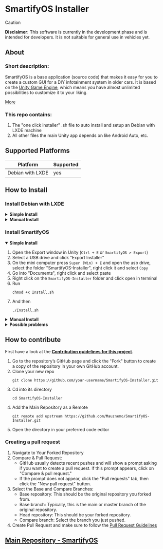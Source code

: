 # SmartifyOS Installer

>[!CAUTION]
>**Disclaimer:** This software is currently in the development phase and is intended for developers. It is not suitable for general use in vehicles yet.

## About

### Short description:
SmartifyOS is a base application (source code) that makes it easy for you to create a custom GUI for a DIY infotainment system in older cars. It is based on the [Unity Game Engine](https://unity.com/), which means you have almost unlimited possibilities to customize it to your liking.

[More](https://smartify-os.com/about)

### This repo contains:
1. The "one click installer" .sh file to auto install and setup an Debian with LXDE machine
2. All other files the main Unity app depends on like Android Auto, etc.


## Supported Platforms
| Platform         | Supported |
| ---------------- | --------- |
| Debian with LXDE | yes       |

## How to Install
### Install Debian with LXDE
<details>
  <summary><b>Simple Install</b></summary>

  1. Download [this](https://minio.smartify-os.com/downloads/debian-faime.iso) pre-made ISO Debian file (made with [fai-project.org](https://fai-project.org/FAIme/))
  2. Flash it to a USB drive and boot it on the computer (with for example [balenaEtcher](https://etcher.balena.io/))
  3. After reboot login username `debian` password `debian`
  4. Install LXDE and openbox
      ```
      sudo apt update
      ```
      ```
      sudo apt install lxde-core openbox
      ```
   5. Reboot the system
      ```
      sudo reboot
      ```
   
</details>

<details>
  <summary><b>Manual Install</b></summary>

  1. Download the [Debian ISO](https://www.debian.org/download) file
  2. Flash it to a USB drive and boot it on the computer (with for example [balenaEtcher](https://etcher.balena.io/))
   <details>
      <summary>Steps in Debian installer</summary>

  3. Select "Install"
  4. Select Language and Keyboard Layout
  5. Select Internet device (LAN Recommended)
  6. Name the system
  7. Set **NO** root password (this will install sudo and add your new user to sudoers)
  8. Select time zone
  9. Select "Guided - use entire disk"
  10. Select the drive to install the system on
  11. Select "All files in one partition"
  12. Then "Finish partitioning and write changes to disk" and "Yes"
  13. Select your mirror country
  14. Deselect "Debian desktop environment" and "GNOME" (Space)
   </details>

  15. After reboot login with your username and password
  16. Install LXDE and openbox
      ```
      sudo apt update
      ```
      ```
      sudo apt install lxde-core openbox
      ```
   17. Reboot the system
       ```
       sudo reboot
       ```
</details>

### Install SmartifyOS

<details open>
   <summary><b>Simple Install</b></summary>

1. Open the Export window in Unity (`Ctrl + E` or `SmartifyOS > Export`)
2. Select a USB drive and click "Export Installer"
3. On the mini computer press `Super (Win) + E` and open the usb drive, select the folder "SmartifyOS-Installer", right click it and select `Copy`
4. Go into "Documents", right click and select paste
5. Right click on the `SmartifyOS-Installer` folder and click open in terminal
6. Run
   ```
   chmod +x Install.sh
   ```
7. And then
   ```
   ./Install.sh
   ```
</details>

<details>
   <summary><b>Manual Install</b></summary>

1. Clone the repo
   ```
   git clone https://github.com/Mauznemo/SmartifyOS-Installer.git
   ```
2. Go into the directory 
   ```
   cd SmartifyOS-Installer
   ```
3. Copy your build Unity app into the `SmartifyOS/GUI/` directory
4. Run
   ```
   chmod +x Install.sh
   ```
5. And then
   ```
   ./Install.sh
   ```
</details>

<details>
   <summary><b>Possible problems</b></summary>

   > **Installer says it has no Internet**\
   > If you connected the LAN cable after boot you many need to reboot the system with it connected

   > **Boot takes really long**\
   > If you boot the system without a connected LAN cable it will try to connect to something anyways for several min. To stop it from doing so press `Super (Win) + E` click on `Applications > System Tools > LXTerminal` and run `./SmartifyOS/Scripts/SetNetworkServices.sh disable`

   > **Not valid errors**\
   > If you get en error like `E. Release file for ... is not valid yet` your system date an time is wrong. Run `sudo date -s "2024-12-27 21:35:00"` with your current date and time to fix it.

   > **Unity app never starts/freezes system or takes long to start after install**\
   > The default Unity app (if you didn't change it) expects the system to have Bluetooth if it doesn't have this it will freeze for around 10 sec every startup
</details>

## How to contribute
First have a look at the **[Contribution guidelines for this project](CONTRIBUTING.md)**.

1. Go to the repository’s GitHub page and click the "Fork" button to create a copy of the repository in your own GitHub account.
2. Clone your new repo
   ```
   git clone https://github.com/your-username/SmartifyOS-Installer.git
   ```
3. Cd into its directory
   ```
   cd SmartifyOS-Installer
   ```
4. Add the Main Repository as a Remote
   ```
   git remote add upstream https://github.com/Mauznemo/SmartifyOS-Installer.git
   ```
5. Open the directory in your preferred code editor

### Creating a pull request

1. Navigate to Your Forked Repository
2. Compare & Pull Request:
   - GitHub usually detects recent pushes and will show a prompt asking if you want to create a pull request. If this prompt appears, click on "Compare & pull request."
   - If the prompt does not appear, click the "Pull requests" tab, then click the "New pull request" button.
3. Select the Base and Compare Branches:
   - Base repository: This should be the original repository you forked from.
   - Base branch: Typically, this is the main or master branch of the original repository.
   - Head repository: This should be your forked repository.
   - Compare branch: Select the branch you just pushed.
4. Create Pull Request and make sure to follow the [Pull Request Guidelines](CONTRIBUTING.md#pull-request-guidelines)

## [Main Repository - SmartifyOS](https://github.com/Mauznemo/SmartifyOS)